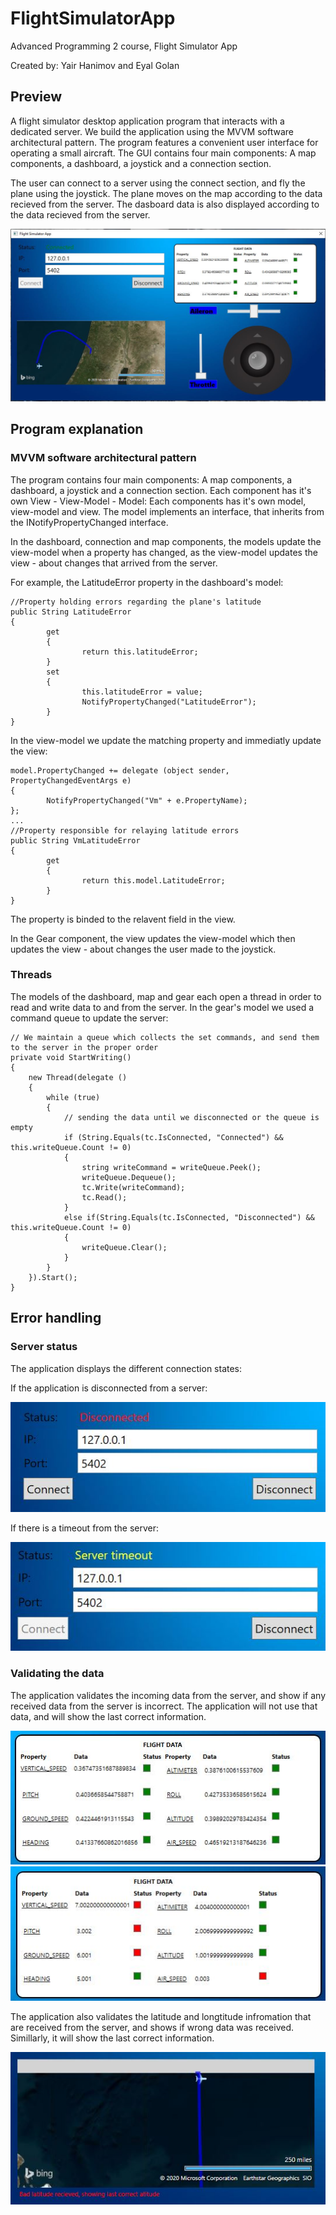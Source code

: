 # FlightSimulatorApp
Advanced Programming 2 course, Flight Simulator App

Created by: Yair Hanimov and Eyal Golan

## Preview
A flight simulator desktop application program that interacts with a dedicated server.
We build the application using the MVVM software architectural pattern.
The program features a convenient user interface for operating a small aircraft.
The GUI contains four main components: A map components, a dashboard, a joystick and a connection section.

The user can connect to a server using the connect section, and fly the plane using the joystick. 
The plane moves on the map according to the data recieved from the server.
The dasboard data is also displayed according to the data recieved from the server. 

![flightSimulator](images/flightSimulator.JPG)

## Program explanation
### MVVM software architectural pattern
The program contains four main components: A map components, a dashboard, a joystick and a connection section.
Each component has it's own View - View-Model - Model:
Each components has it's own model, view-model and view. The model implements an interface, that inherits from the INotifyPropertyChanged interface.

In the dashboard, connection and map components, the models update the view-model when a property has changed, as the view-model updates the view - about changes that arrived from the server.

For example, the LatitudeError property in the dashboard's model:
```
//Property holding errors regarding the plane's latitude
public String LatitudeError
{
        get
        {
                return this.latitudeError;
        }
        set
        {
                this.latitudeError = value;
                NotifyPropertyChanged("LatitudeError");
        }
}
```
In the view-model we update the matching property and immediatly update the view:
```
model.PropertyChanged += delegate (object sender, PropertyChangedEventArgs e)
{
        NotifyPropertyChanged("Vm" + e.PropertyName);
};
...
//Property responsible for relaying latitude errors
public String VmLatitudeError
{
        get
        {
                return this.model.LatitudeError;
        }
}
```
The property is binded to the relavent field in the view.

In the Gear component, the view updates the view-model which then updates the view - about changes the user made to the joystick.

### Threads

The models of the dashboard, map and gear each open a thread in order to read and write data to and from the server.
In the gear's model we used a command queue to update the server:
```
// We maintain a queue which collects the set commands, and send them to the server in the proper order
private void StartWriting()
{
    new Thread(delegate ()
    {
        while (true)
        {
            // sending the data until we disconnected or the queue is empty 
            if (String.Equals(tc.IsConnected, "Connected") && this.writeQueue.Count != 0)
            {
                string writeCommand = writeQueue.Peek();
                writeQueue.Dequeue();
                tc.Write(writeCommand);
                tc.Read();
            }
            else if(String.Equals(tc.IsConnected, "Disconnected") && this.writeQueue.Count != 0)
            {
                writeQueue.Clear();
            }
        }
    }).Start();
}
```
## Error handling
### Server status
The application displays the different connection states:

If the application is disconnected from a server:

![Disconnected from server](images/DisconnectedFromServer.JPG)

If there is a timeout from the server:

![Server timeout](images/serverTimeout.JPG)
### Validating the data

The application validates the incoming data from the server, and show if any received data from the server is incorrect. The application will not use that data, and will show the last correct information.

![Dashboard when data is all valid](images/DashboardWithAlllValid.JPG)
![Dashboard when some data is not valid](images/DasboardDataError.JPG)

The application also validates the latitude and longtitude infromation that are received from the server, and shows if wrong data was received. Simillarly, it will show the last correct information.

![Map when bad latitude received](images/BadLatitude.JPG)
